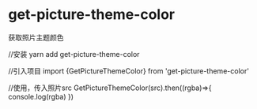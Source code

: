 # get-picture-theme-color

获取照片主题颜色

//安装
yarn add get-picture-theme-color

//引入项目
import {GetPictureThemeColor} from 'get-picture-theme-color'

//使用，传入照片src
GetPictureThemeColor(src).then((rgba)=>{
      console.log(rgba)
})
